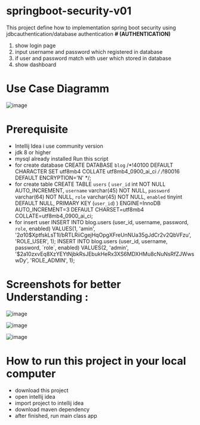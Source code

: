 # springboot-security-v01
This project define how to implementation spring boot security using jdbcauthentication/database authentication **# (AUTHENTICATION)**
1. show login page
2. input username and password which registered in database
3. if user and password match with user which stored in database
4. show dashboard
# Use Case Diagramm
![image](https://github.com/chaimaebk1/spring-jee-projet/assets/138532407/bf8605de-4210-4152-a778-cffd05dc5900)

# Prerequisite
- Intellij Idea i use community version
- jdk 8 or higher
- mysql already installed
 Run this script
 - for create database
 CREATE DATABASE `blog` /*!40100 DEFAULT CHARACTER SET utf8mb4 COLLATE utf8mb4_0900_ai_ci */ /*!80016 DEFAULT ENCRYPTION='N' */;
 - for create table
 CREATE TABLE `users` (
  `user_id` int NOT NULL AUTO_INCREMENT,
  `username` varchar(45) NOT NULL,
  `password` varchar(64) NOT NULL,
  `role` varchar(45) NOT NULL,
  `enabled` tinyint DEFAULT NULL,
  PRIMARY KEY (`user_id`)
) ENGINE=InnoDB AUTO_INCREMENT=3 DEFAULT CHARSET=utf8mb4 COLLATE=utf8mb4_0900_ai_ci;
 - for insert user
 INSERT INTO blog.users
(user_id, username, password, `role`, enabled)
VALUES(1, 'amin', '$2a$10$XptfskLsT1l/bRTLRiiCgejHqOpgXFreUnNUa35gJdCr2v2QbVFzu', 'ROLE_USER', 1);
INSERT INTO blog.users
(user_id, username, password, `role`, enabled)
VALUES(2, 'admin', '$2a$10$zxvEq8XzYEYtNjbkRsJEbukHeRx3XS6MDXHMu8cNuNsRfZJWwswDy', 'ROLE_ADMIN', 1);

# Screenshots for better Understanding :
![image](https://github.com/chaimaebk1/spring-jee-projet/assets/138532407/83ea8da4-b098-49c7-b1fe-0315ffc2a2ca)

![image](https://github.com/chaimaebk1/spring-jee-projet/assets/138532407/f64b5189-73dc-4a6d-b0d5-14d16cfe7724)

![image](https://github.com/chaimaebk1/spring-jee-projet/assets/138532407/67a84bf8-033b-4533-91fc-953443313dea)


# How to run this project in your local computer
- download this project
- open intellij idea
- import project to intellij idea
- download maven dependency
- after finished, run main class app
